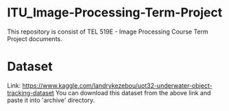 # ITU_Image-Processing-Term-Project
This repository is consist of TEL 519E - Image Processing Course Term Project documents.

# Dataset 
Link: https://www.kaggle.com/landrykezebou/uot32-underwater-object-tracking-dataset
You can download this dataset from the above link and paste it into 'archive' directory.